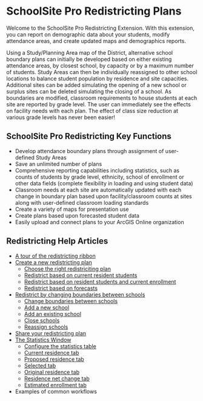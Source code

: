 
# SchoolSite Pro Redistricting Plans
Welcome to the SchoolSite Pro Redistricting Extension. With this extension, you can report on demographic data about your students, modify attendance areas, and create updated maps and demographics reports.

Using a Study/Planning Area map of the District, alternative school boundary plans can initially be developed based on either existing attendance areas, by closest school, by capacity or by a maximum number of students. Study Areas can then be individually reassigned to other school locations to balance student population by residence and site capacities. Additional sites can be added simulating the opening of a new school or surplus sites can be deleted simulating the closing of a school. As boundaries are modified, classroom requirements to house students at each site are reported by grade level. The user can immediately see the effects on facility needs with each plan. The effect of class size reduction at various grade levels has never been easier!

## SchoolSite Pro Redistricting Key Functions
* Develop attendance boundary plans through assignment of user-defined Study Areas
* Save an unlimited number of plans
* Comprehensive reporting capabilities including statistics, such as counts of students by grade level, ethnicity, school of enrollment or other data fields (complete flexibility in loading and using student data)
* Classroom needs at each site are automatically updated with each change in boundary plan based upon facility/classroom counts at sites along with user-defined classroom loading standards
* Create a variety of maps for presentation use
* Create plans based upon forecasted student data
* Easily upload and connect plans to your ArcGIS Online organization

## Redistricting Help Articles
- [A tour of the redistricting ribbon](briefTour.md)
- [Create a new redistricting plan](createPlan/choosePlan.md#create-new-plan)
  - [Choose the right redistriciting plan](createPlan/choosePlan.md)
  - [Redistrict based on current resident students](createPlan/residence.md)
  - [Redistrict based on resident students and current enrollment](createPlan/enrollment.md)
  - [Redistrict based on forecasts](createPlan/forecasts.md)
- [Redistrict by changing boundaries between schools](modifyPlans/index.md)
  - [Change boundaries between schools](modifyPlans/changeBoundaries.md)
  - [Add a new school](modifyPlans/addSchool.md)
  - [Add an existing school](modifyPlans/addExistingSchool.md)
  - [Close schools](modifyPlans/closingSchools.md)
  - [Reassign schools](modifyPlans/reassignSchools.md)
- [Share your redistricting plan](share/index.md)
- [The Statistics Window](statistics/index.md)
  - [Configure the statistics table](statistics/planProperties.md)
  - [Current residence tab](statistics/statsWindow.md#the-statistics-window-current-residence)
  - [Proposed residence tab](statistics/statsWindow.md#the-statistics-window-proposed-residence)
  - [Selected tab](statistics/statsWindow.md#the-statistics-window-selected)
  - [Original residence tab](statistics/statsWindow.md#the-statistics-window-original-residence)
  - [Residence net change tab](statistics/statsWindow.md#the-statistics-window-residence-net-change)
  - [Estimated enrollment tab](statistics/statsWindow.md#the-statistics-window-estimated-enrollment)
- Examples of common workflows
